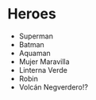 # Heroes

* Superman
* Batman
* Aquaman
* Mujer Maravilla
* Linterna Verde
* Robin
* Volcán Negverdero!?